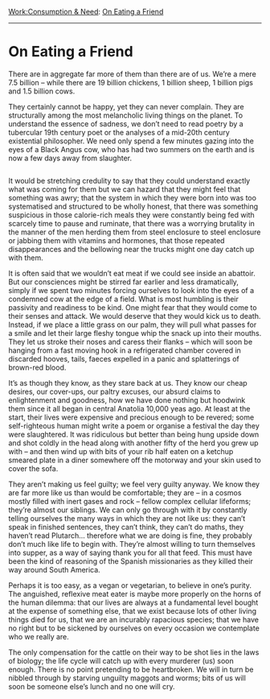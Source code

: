 [Work:](https://www.theschooloflife.com/thebookoflife/category/work/)[Consumption & Need](https://www.theschooloflife.com/thebookoflife/category/work/consumption-and-need/): [On Eating a Friend](https://www.theschooloflife.com/thebookoflife/on-eating-a-friend/)

* * *

# On Eating a Friend

There are in aggregate far more of them than there are of us. We’re a mere 7.5 billion – while there are 19 billion chickens, 1 billion sheep, 1 billion pigs and 1.5 billion cows.

They certainly cannot be happy, yet they can never complain. They are structurally among the most melancholic living things on the planet. To understand the essence of sadness, we don’t need to read poetry by a tubercular 19th century poet or the analyses of a mid-20th century existential philosopher. We need only spend a few minutes gazing into the eyes of a Black Angus cow, who has had two summers on the earth and is now a few days away from slaughter.

<figure class="aligncenter"><img src="https://www.theschooloflife.com/thebookoflife/wp-content/uploads/2020/06/BLACK-ANGUS-3-900x540.jpg" alt="" class="wp-image-24760" srcset="https://www.theschooloflife.com/thebookoflife/wp-content/uploads/2020/06/BLACK-ANGUS-3-900x540.jpg 900w, https://www.theschooloflife.com/thebookoflife/wp-content/uploads/2020/06/BLACK-ANGUS-3-900x540-300x180.jpg 300w, https://www.theschooloflife.com/thebookoflife/wp-content/uploads/2020/06/BLACK-ANGUS-3-900x540-768x461.jpg 768w" sizes="(max-width: 900px) 100vw, 900px"></figure>

It would be stretching credulity to say that they could understand exactly what was coming for them but we can hazard that they might feel that something was awry; that the system in which they were born into was too systematised and structured to be wholly honest, that there was something suspicious in those calorie-rich meals they were constantly being fed with scarcely time to pause and ruminate, that there was a worrying brutality in the manner of the men herding them from steel enclosure to steel enclosure or jabbing them with vitamins and hormones, that those repeated disappearances and the bellowing near the trucks might one day catch up with them.

It is often said that we wouldn’t eat meat if we could see inside an abattoir. But our consciences might be stirred far earlier and less dramatically, simply if we spent two minutes forcing ourselves to look into the eyes of a condemned cow at the edge of a field. What is most humbling is their passivity and readiness to be kind. One might fear that they would come to their senses and attack. We would deserve that they would kick us to death. Instead, if we place a little grass on our palm, they will pull what passes for a smile and let their large fleshy tongue whip the snack up into their mouths. They let us stroke their noses and caress their flanks – which will soon be hanging from a fast moving hook in a refrigerated chamber covered in discarded hooves, tails, faeces expelled in a panic and splatterings of brown-red blood.

It’s as though they know, as they stare back at us. They know our cheap desires, our cover-ups, our paltry excuses, our absurd claims to enlightenment and goodness, how we have done nothing but hoodwink them since it all began in central Anatolia 10,000 yeas ago. At least at the start, their lives were expensive and precious enough to be revered; some self-righteous human might write a poem or organise a festival the day they were slaughtered. It was ridiculous but better than being hung upside down and shot coldly in the head along with another fifty of the herd you grew up with – and then wind up with bits of your rib half eaten on a ketchup smeared plate in a diner somewhere off the motorway and your skin used to cover the sofa.

They aren’t making us feel guilty; we feel very guilty anyway. We know they are far more like us than would be comfortable; they are – in a cosmos mostly filled with inert gases and rock – fellow complex cellular lifeforms; they’re almost our siblings. We can only go through with it by constantly telling ourselves the many ways in which they are not like us: they can’t speak in finished sentences, they can’t think, they can’t do maths, they haven’t read Plutarch… therefore what we are doing is fine, they probably don’t much like life to begin with. They’re almost willing to turn themselves into supper, as a way of saying thank you for all that feed. This must have been the kind of reasoning of the Spanish missionaries as they killed their way around South America.

Perhaps it is too easy, as a vegan or vegetarian, to believe in one’s purity. The anguished, reflexive meat eater is maybe more properly on the horns of the human dilemma: that our lives are always at a fundamental level bought at the expense of something else, that we exist because lots of other living things died for us, that we are an incurably rapacious species; that we have no right but to be sickened by ourselves on every occasion we contemplate who we really are.

The only compensation for the cattle on their way to be shot lies in the laws of biology; the life cycle will catch up with every murderer (us) soon enough. There is no point pretending to be heartbroken. We will in turn be nibbled through by starving unguilty maggots and worms; bits of us will soon be someone else’s lunch and no one will cry.
